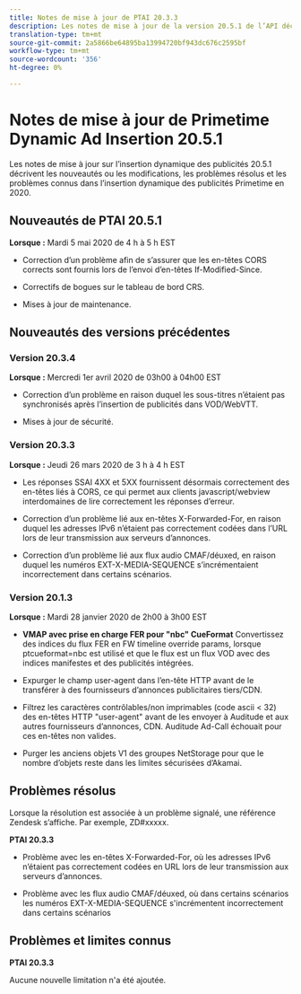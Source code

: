```yaml
---
title: Notes de mise à jour de PTAI 20.3.3
description: Les notes de mise à jour de la version 20.5.1 de l’API décrivent ce qui est nouveau ou modifié, les problèmes résolus et connus de l’insertion publicitaire dynamique Primetime en 2020.
translation-type: tm+mt
source-git-commit: 2a5866be64895ba13994720bf943dc676c2595bf
workflow-type: tm+mt
source-wordcount: '356'
ht-degree: 0%

---
```



# Notes de mise à jour de Primetime Dynamic Ad Insertion 20.5.1

Les notes de mise à jour sur l’insertion dynamique des publicités 20.5.1 décrivent les nouveautés ou les modifications, les problèmes résolus et les problèmes connus dans l’insertion dynamique des publicités Primetime en 2020.

## Nouveautés de PTAI 20.5.1

**Lorsque :** Mardi 5 mai 2020 de 4 h à 5 h EST

* Correction d’un problème afin de s’assurer que les en-têtes CORS corrects sont fournis lors de l’envoi d’en-têtes If-Modified-Since.

* Correctifs de bogues sur le tableau de bord CRS.

* Mises à jour de maintenance.

## Nouveautés des versions précédentes

### Version 20.3.4

**Lorsque :** Mercredi 1er avril 2020 de 03h00 à 04h00 EST

* Correction d’un problème en raison duquel les sous-titres n’étaient pas synchronisés après l’insertion de publicités dans VOD/WebVTT.

* Mises à jour de sécurité.

### Version 20.3.3

**Lorsque :** Jeudi 26 mars 2020 de 3 h à 4 h EST

* Les réponses SSAI 4XX et 5XX fournissent désormais correctement des en-têtes liés à CORS, ce qui permet aux clients javascript/webview interdomaines de lire correctement les réponses d’erreur.

* Correction d’un problème lié aux en-têtes X-Forwarded-For, en raison duquel les adresses IPv6 n’étaient pas correctement codées dans l’URL lors de leur transmission aux serveurs d’annonces.

* Correction d’un problème lié aux flux audio CMAF/déuxed, en raison duquel les numéros EXT-X-MEDIA-SEQUENCE s’incrémentaient incorrectement dans certains scénarios.

### Version 20.1.3

**Lorsque :** Mardi 28 janvier 2020 de 2h00 à 3h00 EST

* **VMAP avec prise en charge FER pour &quot;nbc&quot; CueFormat** Convertissez des indices du flux FER en FW timeline override params, lorsque ptcueformat=nbc est utilisé et que le flux est un flux VOD avec des indices manifestes et des publicités intégrées.

* Expurger le champ user-agent dans l’en-tête HTTP avant de le transférer à des fournisseurs d’annonces publicitaires tiers/CDN.

* Filtrez les caractères contrôlables/non imprimables (code ascii &lt; 32) des en-têtes HTTP &quot;user-agent&quot; avant de les envoyer à Auditude et aux autres fournisseurs d’annonces, CDN. Auditude Ad-Call échouait pour ces en-têtes non valides.

* Purger les anciens objets V1 des groupes NetStorage pour que le nombre d’objets reste dans les limites sécurisées d’Akamai.

## Problèmes résolus

Lorsque la résolution est associée à un problème signalé, une référence Zendesk s’affiche. Par exemple, ZD#xxxxx.

**PTAI 20.3.3**

* Problème avec les en-têtes X-Forwarded-For, où les adresses IPv6 n’étaient pas correctement codées en URL lors de leur transmission aux serveurs d’annonces.

* Problème avec les flux audio CMAF/déuxed, où dans certains scénarios les numéros EXT-X-MEDIA-SEQUENCE s&#39;incrémentent incorrectement dans certains scénarios

## Problèmes et limites connus

**PTAI 20.3.3**

Aucune nouvelle limitation n&#39;a été ajoutée.
